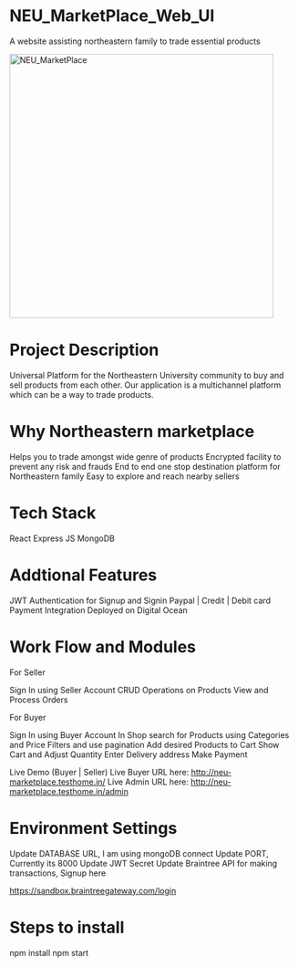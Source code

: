 # NEU_MarketPlace_Web_UI
A website assisting northeastern family to trade essential products

<img width="463" alt="NEU_MarketPlace" src="https://user-images.githubusercontent.com/78767545/122476190-c825e180-cf93-11eb-9d9f-7509a3bd677d.png">

# Project Description

Universal Platform for the  Northeastern University community to buy and sell products from each other.
Our application is a multichannel platform which can be a way to trade products.

# Why Northeastern marketplace

Helps you to trade amongst wide genre of products
Encrypted facility to prevent any risk and frauds
End to end one stop destination platform for Northeastern family
Easy to explore and reach nearby sellers


# Tech Stack

React
Express JS
MongoDB


# Addtional Features

JWT Authentication for Signup and Signin
Paypal | Credit | Debit card Payment Integration
Deployed on Digital Ocean


# Work Flow and Modules

For Seller

Sign In using Seller Account
CRUD Operations on Products
View and Process Orders


For Buyer

Sign In using Buyer Account
In Shop search for Products using Categories and Price Filters and use pagination
Add desired Products to Cart
Show Cart and Adjust Quantity
Enter Delivery address
Make Payment


Live Demo (Buyer | Seller)
Live Buyer URL here: http://neu-marketplace.testhome.in/
Live Admin URL here: http://neu-marketplace.testhome.in/admin

# Environment Settings

Update DATABASE URL, I am using mongoDB connect
Update PORT, Currently its 8000
Update JWT Secret
Update Braintree API for making transactions, Signup here

https://sandbox.braintreegateway.com/login




# Steps to install

npm install
npm start
